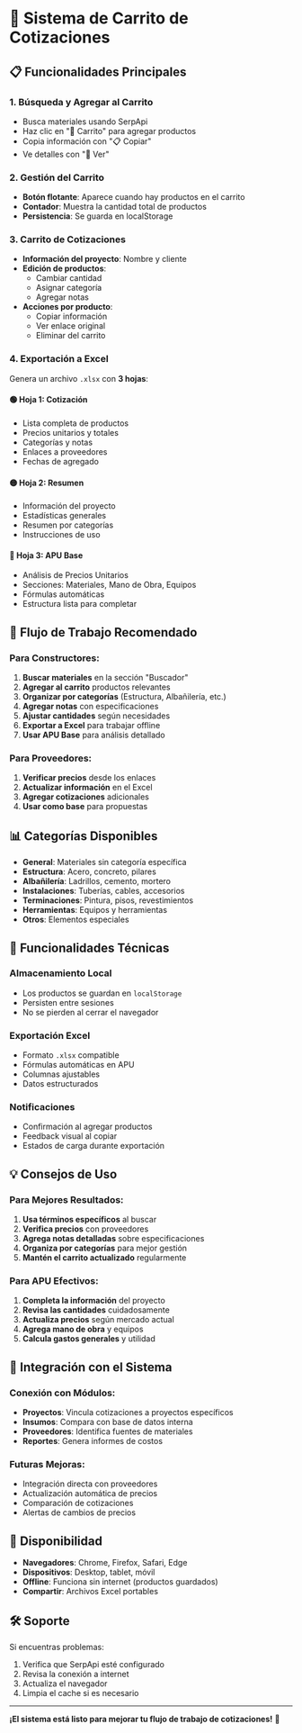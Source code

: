 # 🛒 Sistema de Carrito de Cotizaciones

## 📋 Funcionalidades Principales

### 1. **Búsqueda y Agregar al Carrito**
- Busca materiales usando SerpApi
- Haz clic en "🛒 Carrito" para agregar productos
- Copia información con "📋 Copiar"
- Ve detalles con "🔗 Ver"

### 2. **Gestión del Carrito**
- **Botón flotante**: Aparece cuando hay productos en el carrito
- **Contador**: Muestra la cantidad total de productos
- **Persistencia**: Se guarda en localStorage

### 3. **Carrito de Cotizaciones**
- **Información del proyecto**: Nombre y cliente
- **Edición de productos**:
  - Cambiar cantidad
  - Asignar categoría
  - Agregar notas
- **Acciones por producto**:
  - Copiar información
  - Ver enlace original
  - Eliminar del carrito

### 4. **Exportación a Excel**
Genera un archivo `.xlsx` con **3 hojas**:

#### 🟢 **Hoja 1: Cotización**
- Lista completa de productos
- Precios unitarios y totales
- Categorías y notas
- Enlaces a proveedores
- Fechas de agregado

#### 🟡 **Hoja 2: Resumen**
- Información del proyecto
- Estadísticas generales
- Resumen por categorías
- Instrucciones de uso

#### 🔵 **Hoja 3: APU Base**
- Análisis de Precios Unitarios
- Secciones: Materiales, Mano de Obra, Equipos
- Fórmulas automáticas
- Estructura lista para completar

## 🎯 Flujo de Trabajo Recomendado

### Para Constructores:

1. **Buscar materiales** en la sección "Buscador"
2. **Agregar al carrito** productos relevantes
3. **Organizar por categorías** (Estructura, Albañilería, etc.)
4. **Agregar notas** con especificaciones
5. **Ajustar cantidades** según necesidades
6. **Exportar a Excel** para trabajar offline
7. **Usar APU Base** para análisis detallado

### Para Proveedores:

1. **Verificar precios** desde los enlaces
2. **Actualizar información** en el Excel
3. **Agregar cotizaciones** adicionales
4. **Usar como base** para propuestas

## 📊 Categorías Disponibles

- **General**: Materiales sin categoría específica
- **Estructura**: Acero, concreto, pilares
- **Albañilería**: Ladrillos, cemento, mortero
- **Instalaciones**: Tuberías, cables, accesorios
- **Terminaciones**: Pintura, pisos, revestimientos
- **Herramientas**: Equipos y herramientas
- **Otros**: Elementos especiales

## 🔧 Funcionalidades Técnicas

### Almacenamiento Local
- Los productos se guardan en `localStorage`
- Persisten entre sesiones
- No se pierden al cerrar el navegador

### Exportación Excel
- Formato `.xlsx` compatible
- Fórmulas automáticas en APU
- Columnas ajustables
- Datos estructurados

### Notificaciones
- Confirmación al agregar productos
- Feedback visual al copiar
- Estados de carga durante exportación

## 💡 Consejos de Uso

### Para Mejores Resultados:
1. **Usa términos específicos** al buscar
2. **Verifica precios** con proveedores
3. **Agrega notas detalladas** sobre especificaciones
4. **Organiza por categorías** para mejor gestión
5. **Mantén el carrito actualizado** regularmente

### Para APU Efectivos:
1. **Completa la información** del proyecto
2. **Revisa las cantidades** cuidadosamente
3. **Actualiza precios** según mercado actual
4. **Agrega mano de obra** y equipos
5. **Calcula gastos generales** y utilidad

## 🚀 Integración con el Sistema

### Conexión con Módulos:
- **Proyectos**: Vincula cotizaciones a proyectos específicos
- **Insumos**: Compara con base de datos interna
- **Proveedores**: Identifica fuentes de materiales
- **Reportes**: Genera informes de costos

### Futuras Mejoras:
- Integración directa con proveedores
- Actualización automática de precios
- Comparación de cotizaciones
- Alertas de cambios de precios

## 📱 Disponibilidad

- **Navegadores**: Chrome, Firefox, Safari, Edge
- **Dispositivos**: Desktop, tablet, móvil
- **Offline**: Funciona sin internet (productos guardados)
- **Compartir**: Archivos Excel portables

## 🛠️ Soporte

Si encuentras problemas:
1. Verifica que SerpApi esté configurado
2. Revisa la conexión a internet
3. Actualiza el navegador
4. Limpia el cache si es necesario

---

**¡El sistema está listo para mejorar tu flujo de trabajo de cotizaciones!** 🎉
